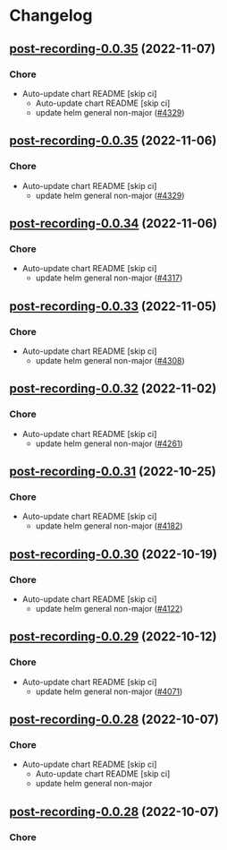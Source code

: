 # Changelog



## [post-recording-0.0.35](https://github.com/truecharts/charts/compare/post-recording-0.0.34...post-recording-0.0.35) (2022-11-07)

### Chore

- Auto-update chart README [skip ci]
  - Auto-update chart README [skip ci]
  - update helm general non-major ([#4329](https://github.com/truecharts/charts/issues/4329))




## [post-recording-0.0.35](https://github.com/truecharts/charts/compare/post-recording-0.0.34...post-recording-0.0.35) (2022-11-06)

### Chore

- Auto-update chart README [skip ci]
  - update helm general non-major ([#4329](https://github.com/truecharts/charts/issues/4329))




## [post-recording-0.0.34](https://github.com/truecharts/charts/compare/post-recording-0.0.33...post-recording-0.0.34) (2022-11-06)

### Chore

- Auto-update chart README [skip ci]
  - update helm general non-major ([#4317](https://github.com/truecharts/charts/issues/4317))




## [post-recording-0.0.33](https://github.com/truecharts/charts/compare/post-recording-0.0.32...post-recording-0.0.33) (2022-11-05)

### Chore

- Auto-update chart README [skip ci]
  - update helm general non-major ([#4308](https://github.com/truecharts/charts/issues/4308))




## [post-recording-0.0.32](https://github.com/truecharts/charts/compare/post-recording-0.0.31...post-recording-0.0.32) (2022-11-02)

### Chore

- Auto-update chart README [skip ci]
  - update helm general non-major ([#4261](https://github.com/truecharts/charts/issues/4261))




## [post-recording-0.0.31](https://github.com/truecharts/charts/compare/post-recording-0.0.30...post-recording-0.0.31) (2022-10-25)

### Chore

- Auto-update chart README [skip ci]
  - update helm general non-major ([#4182](https://github.com/truecharts/charts/issues/4182))




## [post-recording-0.0.30](https://github.com/truecharts/charts/compare/post-recording-0.0.29...post-recording-0.0.30) (2022-10-19)

### Chore

- Auto-update chart README [skip ci]
  - update helm general non-major ([#4122](https://github.com/truecharts/charts/issues/4122))




## [post-recording-0.0.29](https://github.com/truecharts/charts/compare/post-recording-0.0.28...post-recording-0.0.29) (2022-10-12)

### Chore

- Auto-update chart README [skip ci]
  - update helm general non-major ([#4071](https://github.com/truecharts/charts/issues/4071))




## [post-recording-0.0.28](https://github.com/truecharts/charts/compare/post-recording-0.0.27...post-recording-0.0.28) (2022-10-07)

### Chore

- Auto-update chart README [skip ci]
  - Auto-update chart README [skip ci]
  - update helm general non-major




## [post-recording-0.0.28](https://github.com/truecharts/charts/compare/post-recording-0.0.27...post-recording-0.0.28) (2022-10-07)

### Chore
